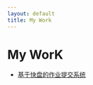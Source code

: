 ```yaml
---
layout: default
title: My Work
---
```


My WorK
========

+ <a href="http://pro.zhuyalin.cn/site/" target="_blank">基于快盘的作业提交系统</a>